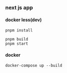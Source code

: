 ### next js app

#### docker less(dev)

``` install stage
pnpm install
```

``` install stage
pnpm build
pnpm start
```

#### docker

```
docker-compose up --build
```
